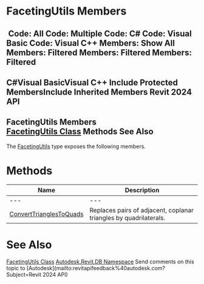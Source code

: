 # FacetingUtils Members

﻿
 Code: All Code: Multiple Code: C# Code: Visual Basic Code: Visual C++  Members: Show All Members: Filtered Members: Filtered Members: Filtered   
---  
C#Visual BasicVisual C++
Include Protected MembersInclude Inherited Members
Revit 2024 API  
---  
FacetingUtils Members  
[FacetingUtils Class](e32f9a9e-3f99-292d-7221-192bb21267fd.md "FacetingUtils Class") Methods See Also  
---  
The [FacetingUtils](e32f9a9e-3f99-292d-7221-192bb21267fd.md "FacetingUtils Class") type exposes the following members.
# Methods
| Name | Description |
| --- | --- |
| --- | --- | --- |
| [ConvertTrianglesToQuads](c5f0e1f7-bf56-5634-b6a2-9989f7677448.md "ConvertTrianglesToQuads Method") | Replaces pairs of adjacent, coplanar triangles by quadrilaterals. |

# See Also
[FacetingUtils Class](e32f9a9e-3f99-292d-7221-192bb21267fd.md "FacetingUtils Class")
[Autodesk.Revit.DB Namespace](87546ba7-461b-c646-cbb1-2cb8f5bff8b2.md "Autodesk.Revit.DB Namespace")
Send comments on this topic to [Autodesk](mailto:revitapifeedback%40autodesk.com?Subject=Revit 2024 API)
